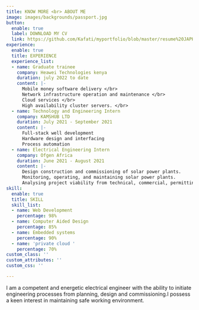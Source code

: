```yaml
---
title: KNOW MORE <br> ABOUT ME
image: images/backgrounds/passport.jpg
button:
  enable: true
  label: DOWNLOAD MY CV
  link: https://github.com/Kafati/myportfolio/blob/master/resume%20JAPHETH%20KORIR%20September%202022%20software.pdf
experience:
  enable: true
  title: EXPERIENCE
  experience_list:
  - name: Graduate trainee
    company: Heawei Technologies kenya
    duration: july 2022 to date
    content: |-
      Mobile money software delivery </br>
      Network infrastructure operation and maintenance </br>
      Cloud services </br>
      High availability cluster servers. </br>
  - name: Technology and Engineering Intern
    company: KAMSHUB LTD
    duration: July 2021 - September 2021
    content: |-
      Full-stack well development
      Hardware design and interfacing
      Process automation
  - name: Electrical Engineering Intern
    company: Ofgen Africa
    duration: June 2021 - August 2021
    content: |-
      Design construction and commissioning of solar power plants.
      Monitoring, operating, and maintaining solar power plants.
      Analysing project viability from technical, commercial, permitting, and legal aspects of solar power projects from inception to financing.
skill:
  enable: true
  title: SKILL
  skill_list:
  - name: Web Development
    percentage: 98%
  - name: Computer Aided Design
    percentage: 85%
  - name: Embedded systems
    percentage: 90%
  - name: 'private cloud '
    percentage: 70%
custom_class: ''
custom_attributes: ''
custom_css: ''

---
```

I am a competent and energetic electrical engineer with the ability to initiate engineering processes from planning, design and commissioning.I possess a keen interest in maintaining safe working environment.